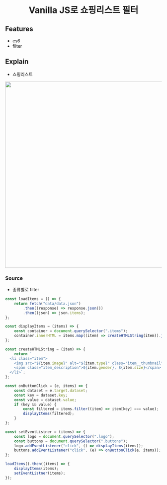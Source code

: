 <h1 align="center">Vanilla JS로 쇼핑리스트 필터</h1>

## Features
- es6
- filter

## Explain
 - 쇼핑리스트
 <p align="center">
   <img src="https://user-images.githubusercontent.com/45222982/104422992-d32dad80-55c0-11eb-8cc7-40a99db1f2f0.png" width="800" height="600"/>
</p>

### Source

- 종류별로 filter
```js
const loadItems = () => {
    return fetch("data/data.json")
        .then((response) => response.json())
        .then((json) => json.items);
};

const displayItems = (items) => {
    const container = document.querySelector(".items");
    container.innerHTML = items.map((item) => createHTMLString(item)).join("");
};

const createHTMLString = (item) => {
    return `
  <li class="item">
    <img src="${item.image}" alt="${item.type}" class="item__thumbnail">
    <span class="item_description">${item.gender}, ${item.size}</span>
  </li>`;
};

const onButtonClick = (e, items) => {
    const dataset = e.target.dataset;
    const key = dataset.key;
    const value = dataset.value;
    if (key && value) {
        const filtered = items.filter((item) => item[key] === value);
        displayItems(filtered);
    }
};

const setEventListner = (items) => {
    const logo = document.querySelector(".logo");
    const buttons = document.querySelector(".buttons");
    logo.addEventListener("click", () => displayItems(items));
    buttons.addEventListener("click", (e) => onButtonClick(e, items));
};

loadItems().then((items) => {
    displayItems(items);
    setEventListner(items);
});
```